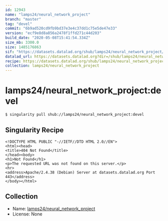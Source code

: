 ```yaml
---
id: 12943
name: "lamps24/neural_network_project"
branch: "master"
tag: "devel"
commit: "6b9ad520cd9fb9bd37e3e4c37dd1c75e5de47e33"
version: "ecf9e8d8a856a2478f1ffd271c44d203"
build_date: "2020-05-08T15:41:54.334Z"
size_mb: 3300.0
size: 1485176863
sif: "https://datasets.datalad.org/shub/lamps24/neural_network_project/devel/2020-05-08-6b9ad520-ecf9e8d8/ecf9e8d8a856a2478f1ffd271c44d203.sif"
datalad_url: https://datasets.datalad.org?dir=/shub/lamps24/neural_network_project/devel/2020-05-08-6b9ad520-ecf9e8d8/
recipe: https://datasets.datalad.org/shub/lamps24/neural_network_project/devel/2020-05-08-6b9ad520-ecf9e8d8/Singularity
collection: lamps24/neural_network_project
---
```


# lamps24/neural_network_project:devel

```bash
$ singularity pull shub://lamps24/neural_network_project:devel
```

## Singularity Recipe

```singularity
<!DOCTYPE HTML PUBLIC "-//IETF//DTD HTML 2.0//EN">
<html><head>
<title>404 Not Found</title>
</head><body>
<h1>Not Found</h1>
<p>The requested URL was not found on this server.</p>
<hr>
<address>Apache/2.4.38 (Debian) Server at datasets.datalad.org Port 443</address>
</body></html>
```

## Collection

 - Name: [lamps24/neural_network_project](https://github.com/lamps24/neural_network_project)
 - License: None

